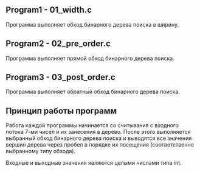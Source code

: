 ## Program1 - 01_width.c
Программа выполняет обход бинарного дерева поиска в ширину.
## Program2 - 02_pre_order.c
Программа выполняет прямой обход бинарного дерева поиска.
## Program3 - 03_post_order.c
Программа выполняет обратный обход бинарного дерева поиска.
## Принцип работы программ
Работа каждой программы начинается со считывания с входного потока 7-ми чисел и их занесения в дерево. После этого выполняется выбранный обход бинарного дерева поиска и выводятся все значения вершин дерева через пробел в порядке их посещения (соответственно выбранному типу обхода).

Входные и выходные значения являются целыми числами типа int.
